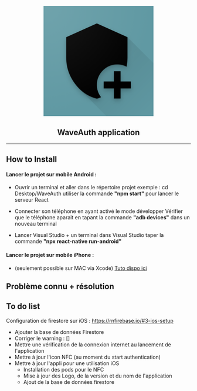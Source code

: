 <p align="center">
  <img alt="react-native-nfc-rewriter" src="./images/nfc-rewriter-icon.png" width="300">
</p>
<p align="center">
  <h2 align="center">WaveAuth application</h2>
</p>

---

## How to Install

<h4> Lancer le projet sur mobile Android : </h4>

- Ouvrir un terminal et aller dans le répertoire projet
  exemple : cd Desktop/WaveAuth
  utiliser la commande <strong>"npm start"</strong> pour lancer le serveur React

- Connecter son téléphone en ayant activé le mode développer
  Vérifier que le téléphone aparait en tapant la commande <strong>"adb devices"</strong> dans un nouveau terminal

- Lancer Visual Studio + un terminal dans Visual Studio
  taper la commande <strong>"npx react-native run-android"</strong>

<h4> Lancer le projet sur mobile iPhone : </h4>

- (seulement possible sur MAC via Xcode)
  <a href="https://reactnative.dev/docs/running-on-device">Tuto dispo ici</a>

## Problème connu + résolution

## To do list

Configuration de firestore sur iOS :
https://rnfirebase.io/#3-ios-setup

- Ajouter la base de données Firestore
- Corriger le warning : []
- Mettre une vérification de la connexion internet au lancement de l'application
- Mettre à jour l'icon NFC (au moment du start authentication)
- Mettre à jour l'appli pour une utilisation iOS
  - Installation des pods pour le NFC
  - Mise à jour des Logo, de la version et du nom de l'application
  - Ajout de la base de données firestore
